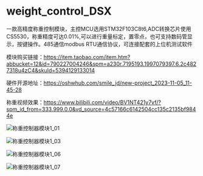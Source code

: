 # weight_control_DSX


一款高精度称重控制模块，主控MCU选用STM32F103C8t6,ADC转换芯片使用CS5530，称重精度可达0.01%,可以进行重量标定，置零点，也可支持数码管显示，按键操作。485通信modbus RTU通信协议，可连接配套的上位机测试软件

模块购买链接：https://item.taobao.com/item.htm?abbucket=12&id=790227004246&spm=a230r.7195193.1997079397.6.2c4827318u4zC4&skuId=5394129133014

硬件开源地址：https://oshwhub.com/smile_jd/new-project_2023-11-05_11-45-28

称重视频效果：https://www.bilibili.com/video/BV1NT421y7vf/?spm_id_from=333.999.0.0&vd_source=4c57166c6142504cc135c2135bf9844e


![称重控制器模块1_01](https://github.com/EggplantPotatoes/weight_control_DSX/assets/50572578/a75305ef-50a8-4bb4-b7c9-7f1a0ed980d2)



![称重控制器模块1_03](https://github.com/EggplantPotatoes/weight_control_DSX/assets/50572578/331925f7-3a6f-458a-8b65-77b9fc20eeac)




![称重控制器模块1_06](https://github.com/EggplantPotatoes/weight_control_DSX/assets/50572578/985ffc45-1b20-4086-ad76-5ce14996d1c2)



![称重控制器模块1_07](https://github.com/EggplantPotatoes/weight_control_DSX/assets/50572578/5bf89b1d-dcf9-4cb2-9878-16c5672e4894)
